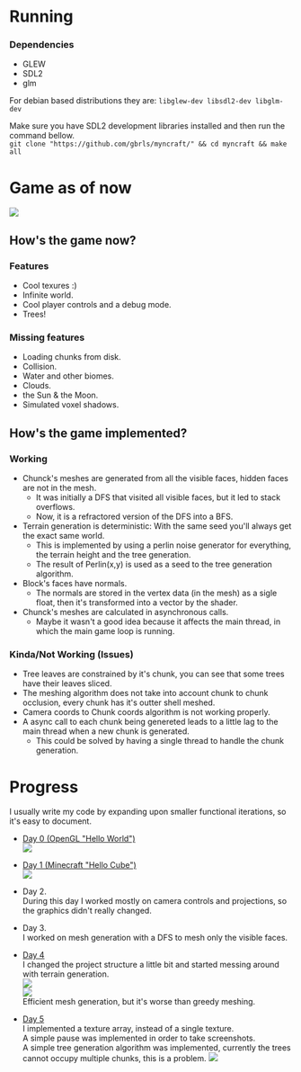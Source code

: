 # Running

### Dependencies

- GLEW
- SDL2
- glm

For debian based distributions they are:
`libglew-dev libsdl2-dev libglm-dev`

Make sure you have SDL2 development libraries installed and then run the command bellow.   
`git clone "https://github.com/gbrls/myncraft/" && cd myncraft && make all`

# Game as of now
![](screenshots/last-0.jpg)
## How's the game now?
### Features
- Cool texures :)
- Infinite world.
- Cool player controls and a debug mode. 
- Trees!
### Missing features
- Loading chunks from disk.
- Collision.
- Water and other biomes.
- Clouds.
- the Sun & the Moon.
- Simulated voxel shadows.
## How's the game implemented?
### Working
- Chunck's meshes are generated from all the visible faces, hidden faces are not in the mesh.
	- It was initially a DFS that visited all visible faces, but it led to stack overflows.
	- Now, it is a refractored version of the DFS into a BFS.
- Terrain generation is deterministic: With the same seed you'll always get the exact same world.
	- This is implemented by using a perlin noise generator for everything, the terrain height and the tree generation.
	- The result of Perlin(x,y) is used as a seed to the tree generation algorithm.
- Block's faces have normals.
	- The normals are stored in the vertex data (in the mesh) as a sigle float, then it's transformed into a vector by the shader.
- Chunck's meshes are calculated in asynchronous calls.
	- Maybe it wasn't a good idea because it affects the main thread, in which the main game loop is running.
### Kinda/Not Working (Issues)
- Tree leaves are constrained by it's chunk, you can see that some trees have their leaves sliced.
- The meshing algorithm does not take into account chunk to chunk occlusion, every chunk has it's outter shell meshed.
- Camera coords to Chunk coords algorithm is not working properly.
- A async call to each chunk being genereted leads to a little lag to the main thread when a new chunk is generated.
	- This could be solved by having a single thread to handle the chunk generation.

# Progress
I usually write my code by expanding upon smaller functional iterations, so it's easy to document.

- [Day 0 (OpenGL "Hello World")](https://github.com/gbrls/myncraft/blob/4d16cab566b8c2e36e23c29ca5cf64d35191eda8/src/main.cpp)  
![](screenshots/day0.jpg)  

- [Day 1 (Minecraft "Hello Cube")](https://github.com/gbrls/myncraft/tree/48595563b984af3f6ec80cef53db212969c2136f)  
![](screenshots/day1.jpg)

- Day 2.  
During this day I worked mostly on camera controls and projections, so the graphics didn't really changed.

- Day 3.  
I worked on mesh generation with a DFS to mesh only the visible faces.

- [Day 4](https://github.com/gbrls/myncraft/tree/13989dc41ad2b0b874482c4888649fb4aaf86e07)  
I changed the project structure a little bit and started messing around with terrain generation.  
![](screenshots/day4.jpg)  
![](screenshots/day4-mesh.jpg)  
Efficient mesh generation, but it's worse than greedy meshing.  

- [Day 5](https://github.com/gbrls/myncraft/tree/41265aacc674c7665069df5608533dee03ffbcdc)  
I implemented a texture array, instead of a single texture.  
A simple pause was implemented in order to take screenshots.  
A simple tree generation algorithm was implemented, currently the trees cannot occupy multiple chunks, this is a problem.
![](screenshots/day5.jpg)  

